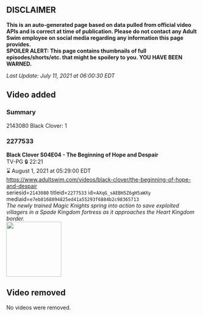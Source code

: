 ## DISCLAIMER
**This is an auto-generated page based on data pulled from official video APIs and is correct at time of publication. Please do not contact any Adult Swim employee on social media regarding any information this page provides.**  
**SPOILER ALERT: This page contains thumbnails of full episodes/shorts/etc. that might be spoilery to you. YOU HAVE BEEN WARNED.**  

_Last Update: July 11, 2021 at 06:00:30 EDT_
## Video added
### Summary
2143080 Black Clover: 1  
### 2277533
**Black Clover S04E04 - The Beginning of Hope and Despair**  
TV-PG 🔒 22:21  
⌛ August 1, 2021 at 05:29:00 EDT  
https://www.adultswim.com/videos/black-clover/the-beginning-of-hope-and-despair  
seriesid=`2143080` titleid=`2277533` id=`AXqG_sAEBH5Z6gH5aWXy` mediaid=`e7eb8168894825ed41a55293f6884b2c98365713`  
_The newly trained Magic Knights spring into action to save exploited villagers in a Spade Kingdom fortress as it approaches the Heart Kingdom border._  
<a href="https://media.cdn.adultswim.com/uploads/20210709/thumbnails/2_21791112483-BlackClover_158_TheBeginningOfHopeAndDespair.png"><img src="https://media.cdn.adultswim.com/uploads/20210709/thumbnails/2_21791112483-BlackClover_158_TheBeginningOfHopeAndDespair.png" height="144px" /></a>
## Video removed
No videos were removed.  
